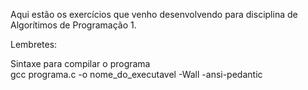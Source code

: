 Aqui estão os exercícios que venho desenvolvendo para disciplina de Algorítimos de Programação 1.  
  
Lembretes:  
  
Sintaxe para compilar o programa  
gcc programa.c -o nome_do_executavel -Wall -ansi-pedantic  


